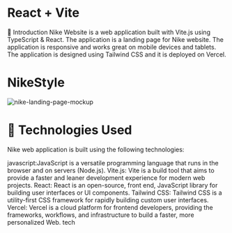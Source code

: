 # React + Vite

🌟 Introduction
Nike Website is a web application built with Vite.js using TypeScript & React. The application is a landing page for Nike website. The application is responsive and works great on mobile devices and tablets. The application is designed using Tailwind CSS and it is deployed on Vercel.
# NikeStyle


![nike-landing-page-mockup](https://github.com/user-attachments/assets/d36a829f-f6fc-4a7c-a1dd-ffa7a64458e9)


# 👾 Technologies Used
Nike web application is built using the following technologies:

javascript:JavaScript is a versatile programming language that runs in the browser and on servers (Node.js).
Vite.js: Vite is a build tool that aims to provide a faster and leaner development experience for modern web projects.
React: React is an open-source, front end, JavaScript library for building user interfaces or UI components.
Tailwind CSS: Tailwind CSS is a utility-first CSS framework for rapidly building custom user interfaces.
Vercel: Vercel is a cloud platform for frontend developers, providing the frameworks, workflows, and infrastructure to build a faster, more personalized Web.
tech
